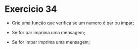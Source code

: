# Exercicio 34

- Crie uma função que verifica se um numero é par ou impar;

- Se for par imprima uma mensagem;

- Se for impar imprima uma mensagem;